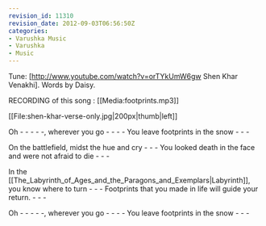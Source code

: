 ```yaml
---
revision_id: 11310
revision_date: 2012-09-03T06:56:50Z
categories:
- Varushka Music
- Varushka
- Music
---
```


Tune: [http://www.youtube.com/watch?v=orTYkUmW6gw Shen Khar Venakhi]. 
Words by Daisy.

RECORDING of this song : [[Media:footprints.mp3]]

[[File:shen-khar-verse-only.jpg|200px|thumb|left]]


Oh - - - - -, wherever you go - - - -
You leave footprints in the snow - - - 

On the battlefield, midst the hue and cry - - - 
You looked death in the face and were not afraid to die - - - 

In the [[The_Labyrinth_of_Ages_and_the_Paragons_and_Exemplars|Labyrinth]], you know where to turn - - - 
Footprints that you made in life will guide your return. - - -

Oh - - - - -, wherever you go - - - -
You leave footprints in the snow - - - 





